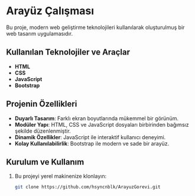 # Arayüz Çalışması

Bu proje, modern web geliştirme teknolojileri kullanılarak oluşturulmuş bir web tasarım uygulamasıdır.

## Kullanılan Teknolojiler ve Araçlar

- **HTML**
- **CSS**
- **JavaScript**
- **Bootstrap**



## Projenin Özellikleri

- **Duyarlı Tasarım**: Farklı ekran boyutlarında mükemmel bir görünüm.
- **Modüler Yapı**: HTML, CSS ve JavaScript dosyaları birbirinden bağımsız şekilde düzenlenmiştir.
- **Dinamik Özellikler**: JavaScript ile interaktif kullanıcı deneyimi.
- **Kolay Kullanılabilirlik**: Bootstrap ile modern ve sade bir arayüz.

## Kurulum ve Kullanım

1. Bu projeyi yerel makinenize klonlayın:
   ```bash
   git clone https://github.com/hsyncnblk/ArayuzGorevi.git
